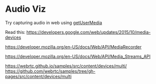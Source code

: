 # Audio Viz

Try capturing audio in web using [getUserMedia](https://developer.mozilla.org/en-US/docs/Web/API/MediaDevices/getUserMedia)

Read this: https://developers.google.com/web/updates/2015/10/media-devices

https://developer.mozilla.org/en-US/docs/Web/API/MediaRecorder

https://developer.mozilla.org/en-US/docs/Web/API/Media_Streams_API

https://webrtc.github.io/samples/src/content/devices/multi/
https://github.com/webrtc/samples/tree/gh-pages/src/content/devices/multi
